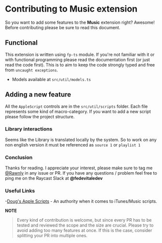 # Contributing to Music extension

So you want to add some features to the **Music** extension right?
Awesome! Before contributing please be sure to read this document.

## Functional

This extension is written using `fp-ts` module.
If you're not familiar with it or with functional programming please read the documentation first (or just read the code first).
This is to aim to keep the code strongly typed and free from `uncaught exceptions`.

- Models available at `src/util/models.ts`

## Adding a new feature

All the `AppleScript` controls are in the `src/util/scripts` folder.
Each file represents some kind of macro-category.
If you want to add a new script please follow the project structure.

### Library interactions

Seems like the Library is translated locally by the system. So to work on any non english version it must be referenced as `source 1` or `playlist 1`

### Conclusion

Thanks for reading. I appreciate your interest, please make sure to tag me [@Rawnly](https://github.com/rawnly) in any issue or PR.
If you have any questions / problem feel free to ping me on the Raycast Slack at **@fedevitaledev**

### Useful Links

-[Doug's Apple Scripts](http://dougscripts.com/itunes/) - An authority when it comes to iTunes/Music scripts.

**NOTE**

> Every kind of contribution is welcome, but since every PR has to be tested and reviewed the scope and the size are crucial.
> Please try to avoid adding too many features at once. If this is the case, consider splitting your PR into multiple ones.
